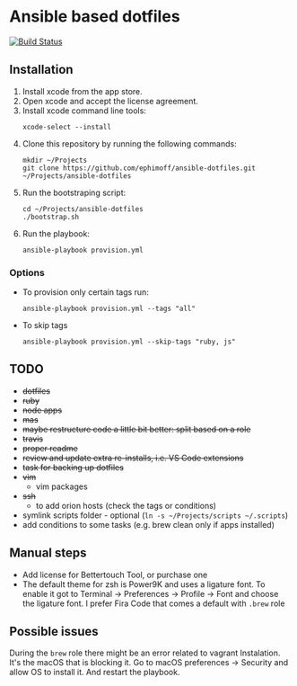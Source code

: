 # Ansible based dotfiles

[![Build Status](https://travis-ci.org/ephimoff/ansible-dotfiles.svg?branch=master)](https://travis-ci.org/ephimoff/ansible-dotfiles)

## Installation

1. Install xcode from the app store.
1. Open xcode and accept the license agreement.
1. Install xcode command line tools:
    ```
    xcode-select --install
    ```
1. Clone this repository by running the following commands:
    ```
    mkdir ~/Projects
    git clone https://github.com/ephimoff/ansible-dotfiles.git ~/Projects/ansible-dotfiles
    ```
1. Run the bootstraping script:
    ```
    cd ~/Projects/ansible-dotfiles
    ./bootstrap.sh
    ```
1. Run the playbook:
    ```
    ansible-playbook provision.yml
    ```

### Options

- To provision only certain tags run:
    ```
    ansible-playbook provision.yml --tags "all"
    ```
- To skip tags
    ```
    ansible-playbook provision.yml --skip-tags "ruby, js"
    ```

## TODO

- ~~dotfiles~~
- ~~ruby~~
- ~~node apps~~
- ~~mas~~
- ~~maybe restructure code a little bit better: split based on a role~~
- ~~travis~~
- ~~proper readme~~
- ~~review and update extra re-installs, i.e. VS Code extensions~~
- ~~task for backing up dotfiles~~
- ~~vim~~
    - vim packages
- ~~ssh~~
    - to add orion hosts (check the tags or conditions)
- symlink scripts folder - optional (`ln -s ~/Projects/scripts ~/.scripts`)
- add conditions to some tasks (e.g. brew clean only if apps installed)

## Manual steps

- Add license for Bettertouch Tool, or purchase one
- The default theme for zsh is Power9K and uses a ligature font. To enable it got to Terminal -> Preferences -> Profile -> Font and choose the ligature font. I prefer Fira Code that comes a default with `.brew` role

## Possible issues

During the `brew` role there might be an error related to vagrant Instalation. It's the macOS that is blocking it. Go to macOS preferences -> Security and allow OS to install it. And restart the playbook.